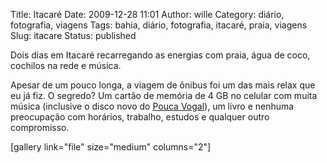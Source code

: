 Title: Itacaré
Date: 2009-12-28 11:01
Author: wille
Category: diário, fotografia, viagens
Tags: bahia, diário, fotografia, itacaré, praia, viagens
Slug: itacare
Status: published

Dois dias em Itacaré recarregando as energias com praia, água de coco,
cochilos na rede e música.

Apesar de um pouco longa, a viagem de ônibus foi um das mais relax que
eu já fiz. O segredo? Um cartão de memória de 4 GB no celular com muita
música (inclusive o disco novo do [Pouca
Vogal](http://www.poucavogal.com.br)), um livro e nenhuma preocupação
com horários, trabalho, estudos e qualquer outro compromisso.

[gallery link="file" size="medium" columns="2"]
